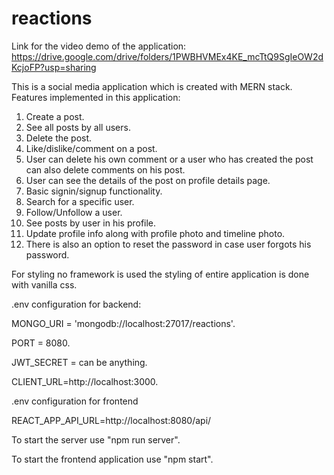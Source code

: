 # reactions
Link for the video demo of the application: https://drive.google.com/drive/folders/1PWBHVMEx4KE_mcTtQ9SgIeOW2dKcjoFP?usp=sharing

This is a social media application which is created with MERN stack.
Features implemented in this application: 
   1. Create a post.
   2. See all posts by all users.
   3. Delete the post.
   4. Like/dislike/comment on a post.
   5. User can delete his own comment or a user who has created the post can also delete comments on his post.
   6. User can see the details of the post on profile details page.
   7. Basic signin/signup functionality.
   8. Search for a specific user.
   9. Follow/Unfollow a user.
   10. See posts by user in his profile.
   11. Update profile info along with profile photo and timeline photo.
   12. There is also an option to reset the password in case user forgots his password.

For styling no framework is used the styling of entire application is done with vanilla css.

.env configuration for backend: 

MONGO_URI = 'mongodb://localhost:27017/reactions'.

PORT = 8080.

JWT_SECRET = can be anything.

CLIENT_URL=http://localhost:3000.

 .env configuration for frontend
 
REACT_APP_API_URL=http://localhost:8080/api/

To start the server use "npm run server".

To start the frontend application use "npm start".
